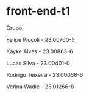 # front-end-t1

Grupo:

Felipe Piccoli - 23.00760-5

Kayke Alves - 23.00863-6

Lucas Silva - 23.00401-0

Rodrigo Teixeira - 23.00068-6

Verina Wadie - 23.01266-8
